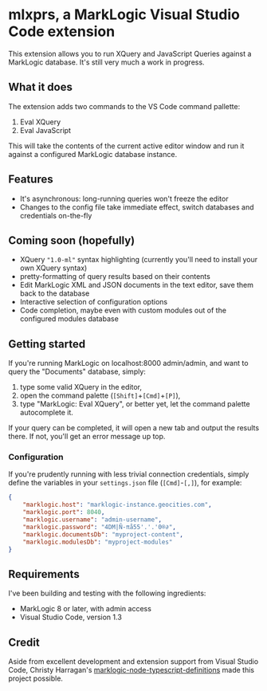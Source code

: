 # mlxprs, a MarkLogic Visual Studio Code extension

This extension allows you to run XQuery and JavaScript Queries against a MarkLogic database.
It's still very much a work in progress.

## What it does

The extension adds two commands to the VS Code command pallette:

1. Eval XQuery
2. Eval JavaScript

This will take the contents of the current active editor window and run it against a configured MarkLogic database instance.

## Features

- It's asynchronous: long-running queries won't freeze the editor
- Changes to the config file take immediate effect, switch databases and credentials on-the-fly

## Coming soon (hopefully)

- XQuery `"1.0-ml"` syntax highlighting (currently you'll need to install your own XQuery syntax)
- pretty-formatting of query results based on their contents
- Edit MarkLogic XML and JSON documents in the text editor, save them back to the database
- Interactive selection of configuration options
- Code completion, maybe even with custom modules out of the configured modules database

## Getting started

If you're running MarkLogic on localhost:8000 admin/admin, and want to query the "Documents" database,
simply:

1. type some valid XQuery in the editor,
2. open the command palette (`[Shift]`+`[Cmd]`+`[P]`),
3. type "MarkLogic: Eval XQuery", or better yet, let the command palette autocomplete it.

If your query can be completed, it will open a new tab and output the results there.
If not, you'll get an error message up top.

### Configuration

If you're prudently running with less trivial connection credentials,
simply define the variables in your `settings.json` file (`[Cmd]`-`[,]`),
for example:

```json
{
    "marklogic.host": "marklogic-instance.geocities.com",
    "marklogic.port": 8040,
    "marklogic.username": "admin-username",
    "marklogic.password": "4DM|Ñ-πå55'.'.'0®∂",
    "marklogic.documentsDb": "myproject-content",
    "marklogic.modulesDb": "myproject-modules"
}
```

## Requirements

I've been building and testing with the following ingredients:

- MarkLogic 8 or later, with admin access
- Visual Studio Code, version 1.3

## Credit

Aside from excellent development and extension support from Visual Studio Code,
Christy Harragan's [marklogic-node-typescript-definitions](https://github.com/christyharagan/marklogic-node-typescript-definitions)
made this project possible.
